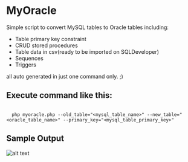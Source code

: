 # MyOracle
Simple script to convert MySQL tables to Oracle tables including:
 - Table primary key constraint
 - CRUD stored procedures
 - Table data in csv(ready to be imported on SQLDeveloper)
 - Sequences
 - Triggers
 
all auto generated in just one command only. ;)

## Execute command like this:
```

  php myoracle.php --old_table="<mysql_table_name>" --new_table="<oracle_table_name>" --primary_key="<mysql_table_primary_key>"

```

## Sample Output

![alt text](https://i.imgur.com/c9DONht.png "Output")